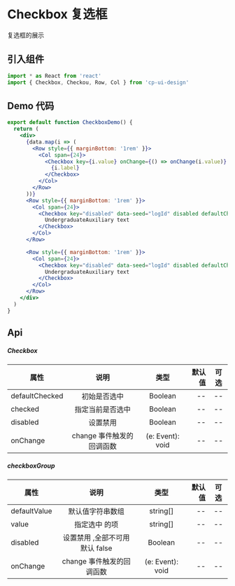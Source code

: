 # Checkbox 复选框

复选框的展示

## 引入组件

```jsx
import * as React from 'react'
import { Checkbox, Checkou, Row, Col } from 'cp-ui-design'
```

## Demo 代码

```jsx
export default function CheckboxDemo() {
  return (
    <div>
      {data.map(i => (
        <Row style={{ marginBottom: '1rem' }}>
          <Col span={24}>
            <Checkbox key={i.value} onChange={() => onChange(i.value)} checked={i.check}>
              {i.label}
            </Checkbox>
          </Col>
        </Row>
      ))}
      <Row style={{ marginBottom: '1rem' }}>
        <Col span={24}>
          <Checkbox key="disabled" data-seed="logId" disabled defaultChecked>
            UndergraduateAuxiliary text
          </Checkbox>
        </Col>
      </Row>

      <Row style={{ marginBottom: '1rem' }}>
        <Col span={24}>
          <Checkbox key="disabled" data-seed="logId" disabled defaultChecked>
            UndergraduateAuxiliary text
          </Checkbox>
        </Col>
      </Row>
    </div>
  )
}
```

## Api

##### Checkbox

| 属性           |           说明            |       类型       | 默认值 | 可选 |
| -------------- | :-----------------------: | :--------------: | -----: | :--: |
| defaultChecked |       初始是否选中        |     Boolean      |     -- |  --  |
| checked        |     指定当前是否选中      |     Boolean      |     -- |  --  |
| disabled       |         设置禁用          |     Boolean      |     -- |  --  |
| onChange       | change 事件触发的回调函数 | (e: Event): void |     -- |  --  |

##### checkboxGroup

| 属性         |              说明               |       类型       | 默认值 | 可选 |
| ------------ | :-----------------------------: | :--------------: | -----: | :--: |
| defaultValue |        默认值字符串数组         |     string[]     |     -- |  --  |
| value        |          指定选中 的项          |     string[]     |     -- |  --  |
| disabled     | 设置禁用 ,全部不可用 默认 false |     Boolean      |     -- |  --  |
| onChange     |    change 事件触发的回调函数    | (e: Event): void |     -- |  --  |
